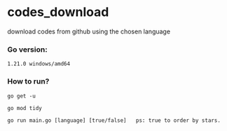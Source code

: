 # codes_download
download codes from github using the chosen language


### Go version:

    1.21.0 windows/amd64

### How to run?

    go get -u

    go mod tidy

    go run main.go [language] [true/false]   ps: true to order by stars.
